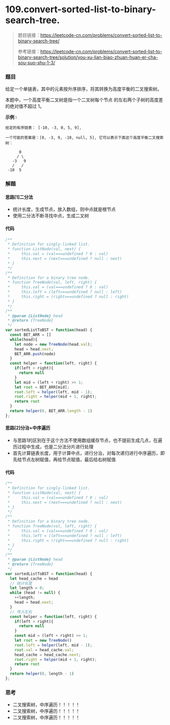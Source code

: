 # 109.convert-sorted-list-to-binary-search-tree.

> 题目链接：https://leetcode-cn.com/problems/convert-sorted-list-to-binary-search-tree/
>
> 参考链接：https://leetcode-cn.com/problems/convert-sorted-list-to-binary-search-tree/solution/you-xu-lian-biao-zhuan-huan-er-cha-sou-suo-shu-1-3/

### 题目

给定一个单链表，其中的元素按升序排序，将其转换为高度平衡的二叉搜索树。

本题中，一个高度平衡二叉树是指一个二叉树每个节点 的左右两个子树的高度差的绝对值不超过 1。

**示例 :**

```
给定的有序链表： [-10, -3, 0, 5, 9],

一个可能的答案是：[0, -3, 9, -10, null, 5], 它可以表示下面这个高度平衡二叉搜索树：

      0
     / \
   -3   9
   /   /
 -10  5
```



### 解题

#### 思路[1]二分法

* 统计长度，生成节点，放入数组，则中点就是根节点
* 使用二分法不断寻找中点，生成二叉树

#### 代码

```javascript
/**
 * Definition for singly-linked list.
 * function ListNode(val, next) {
 *     this.val = (val===undefined ? 0 : val)
 *     this.next = (next===undefined ? null : next)
 * }
 */
/**
 * Definition for a binary tree node.
 * function TreeNode(val, left, right) {
 *     this.val = (val===undefined ? 0 : val)
 *     this.left = (left===undefined ? null : left)
 *     this.right = (right===undefined ? null : right)
 * }
 */
/**
 * @param {ListNode} head
 * @return {TreeNode}
 */
var sortedListToBST = function(head) {
  const BET_ARR = []
  while(head){
    let node = new TreeNode(head.val);
    head = head.next;
    BET_ARR.push(node)
  }
  const helper = function(left, right) {
    if(left > right){
      return null
    }
    let mid = (left + right) >> 1;
    let root = BET_ARR[mid];
    root.left = helper(left, mid - 1);
    root.right = helper(mid + 1, right);
    return root
  }
  return helper(0, BET_ARR.length - 1)
};
```

#### 思路[2]分治+中序遍历

* 与思路1的区别在于这个方法不使用数组缓存节点，也不提前生成几点，在遍历过程中生成，也是二分法分片进行处理
* 首先计算链表长度，用于计算中点，进行分治，对每次递归进行中序遍历，即先给节点左树赋值，再给节点赋值，最后给右树赋值

#### 代码

```javascript
/**
 * Definition for singly-linked list.
 * function ListNode(val, next) {
 *     this.val = (val===undefined ? 0 : val)
 *     this.next = (next===undefined ? null : next)
 * }
 */
/**
 * Definition for a binary tree node.
 * function TreeNode(val, left, right) {
 *     this.val = (val===undefined ? 0 : val)
 *     this.left = (left===undefined ? null : left)
 *     this.right = (right===undefined ? null : right)
 * }
 */
/**
 * @param {ListNode} head
 * @return {TreeNode}
 */
var sortedListToBST = function(head) {
  let head_cache = head
  // 统计长度
  let length = 0;
  while (head != null) {
    ++length;
    head = head.next;
  }
  // 传入左右
  const helper = function(left, right) {
    if(left > right){
      return null
    }
    const mid = (left + right) >> 1;
    let root = new TreeNode()
    root.left = helper(left, mid - 1);
    root.val = head_cache.val;
    head_cache = head_cache.next;
    root.right = helper(mid + 1, right);
    return root
  }
  return helper(0, length - 1)
};
```



### 思考

* 二叉搜索树，中序遍历！！！！！
* 二叉搜索树，中序遍历！！！！！
* 二叉搜索树，中序遍历！！！！！